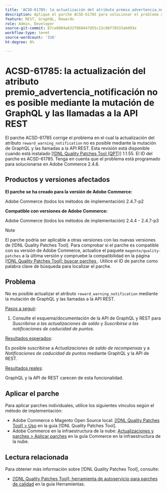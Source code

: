 ```yaml
---
title: 'ACSD-61785: la actualización del atributo premio_advertencia_notificación no es posible mediante la mutación de GraphQL y las llamadas a la API REST'
description: Aplique el parche ACSD-61785 para solucionar el problema de Adobe Commerce donde la actualización del atributo "premio_advertencia_notificación" no es posible mediante la mutación de GraphQL y las llamadas a la API REST.
feature: REST, GraphQL, Rewards
role: Admin, Developer
source-git-commit: 87ce6004a632f860447d55c13c08f78533ab093e
workflow-type: tm+mt
source-wordcount: '316'
ht-degree: 0%

---
```


# ACSD-61785: la actualización del atributo premio_advertencia_notificación no es posible mediante la mutación de GraphQL y las llamadas a la API REST

El parche ACSD-61785 corrige el problema en el cual la actualización del atributo `reward_warning_notification` no es posible mediante la mutación de GraphQL y las llamadas a la API REST. Esta revisión está disponible cuando está instalado [[!DNL Quality Patches Tool (QPT)]](/help/tools/quality-patches-tool/quality-patches-tool-to-self-serve-quality-patches.md) 1.1.55. El ID del parche es ACSD-61785. Tenga en cuenta que el problema está programado para solucionarse en Adobe Commerce 2.4.8.

## Productos y versiones afectados

**El parche se ha creado para la versión de Adobe Commerce:**

Adobe Commerce (todos los métodos de implementación) 2.4.7-p2

**Compatible con versiones de Adobe Commerce:**

Adobe Commerce (todos los métodos de implementación) 2.4.4 - 2.4.7-p3

>[!NOTE]
>
>El parche podría ser aplicable a otras versiones con las nuevas versiones de [!DNL Quality Patches Tool]. Para comprobar si el parche es compatible con su versión de Adobe Commerce, actualice el paquete `magento/quality-patches` a la última versión y compruebe la compatibilidad en la página [[!DNL Quality Patches Tool]: buscar parches ](https://experienceleague.adobe.com/tools/commerce-quality-patches/index.html). Utilice el ID de parche como palabra clave de búsqueda para localizar el parche.

## Problema

No es posible actualizar el atributo `reward_warning_notification` mediante la mutación de GraphQL y las llamadas a la API REST.

<u>Pasos a seguir</u>:

1. Consulte el esquema/documentación de la API de GraphQL y REST para *Suscribirse a las actualizaciones de saldo* y *Suscribirse a las notificaciones de caducidad de puntos*.

<u>Resultados esperados</u>:

Es posible suscribirse a *Actualizaciones de saldo de recompensas* y a *Notificaciones de caducidad de puntos* mediante GraphQL y la API de REST.

<u>Resultados reales</u>:

GraphQL y la API de REST carecen de esta funcionalidad.

## Aplicar el parche

Para aplicar parches individuales, utilice los siguientes vínculos según el método de implementación:

* Adobe Commerce o Magento Open Source local: [[!DNL Quality Patches Tool] > Uso](/help/tools/quality-patches-tool/usage.md) en la guía [!DNL Quality Patches Tool].
* Adobe Commerce en la infraestructura de la nube: [Actualizaciones y parches > Aplicar parches](https://experienceleague.adobe.com/docs/commerce-cloud-service/user-guide/develop/upgrade/apply-patches.html) en la guía Commerce en la infraestructura de la nube.

## Lectura relacionada

Para obtener más información sobre [!DNL Quality Patches Tool], consulte:

* [[!DNL Quality Patches Tool]: herramienta de autoservicio para parches de calidad](/help/tools/quality-patches-tool/quality-patches-tool-to-self-serve-quality-patches.md) en la guía Herramientas.
